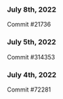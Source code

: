 ### July 8th, 2022

Commit #21736

### July 5th, 2022

Commit #314353


### July 4th, 2022

Commit #72281
